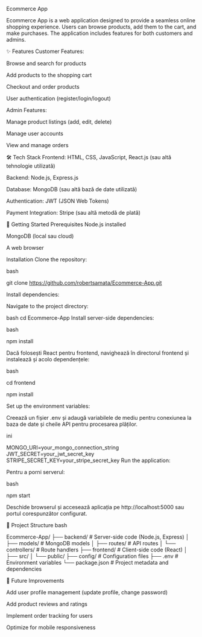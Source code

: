 Ecommerce App

Ecommerce App is a web application designed to provide a seamless online shopping experience. Users can browse products, add them to the cart, and make purchases. The application includes features for both customers and admins.

<!-- Poți înlocui cu screenshot-ul aplicației tale. -->

✨ Features
Customer Features:

Browse and search for products

Add products to the shopping cart

Checkout and order products

User authentication (register/login/logout)

Admin Features:

Manage product listings (add, edit, delete)

Manage user accounts

View and manage orders

🛠️ Tech Stack
Frontend: HTML, CSS, JavaScript, React.js (sau altă tehnologie utilizată)

Backend: Node.js, Express.js

Database: MongoDB (sau altă bază de date utilizată)

Authentication: JWT (JSON Web Tokens)

Payment Integration: Stripe (sau altă metodă de plată)

🚀 Getting Started
Prerequisites
Node.js installed

MongoDB (local sau cloud)

A web browser

Installation
Clone the repository:

bash

git clone https://github.com/robertsamata/Ecommerce-App.git

Install dependencies:

Navigate to the project directory:

bash
cd Ecommerce-App
Install server-side dependencies:

bash

npm install

Dacă folosești React pentru frontend, navighează în directorul frontend și instalează și acolo dependențele:

bash

cd frontend

npm install

Set up the environment variables:

Creează un fișier .env și adaugă variabilele de mediu pentru conexiunea la baza de date și cheile API pentru procesarea plăților.

ini

MONGO_URI=your_mongo_connection_string
JWT_SECRET=your_jwt_secret_key
STRIPE_SECRET_KEY=your_stripe_secret_key
Run the application:

Pentru a porni serverul:

bash

npm start

Deschide browserul și accesează aplicația pe http://localhost:5000 sau portul corespunzător configurat.

📂 Project Structure
bash

Ecommerce-App/
├── backend/      # Server-side code (Node.js, Express)
│   ├── models/    # MongoDB models
│   ├── routes/    # API routes
│   └── controllers/  # Route handlers
├── frontend/     # Client-side code (React)
│   ├── src/
│   └── public/
├── config/        # Configuration files
├── .env           # Environment variables
└── package.json   # Project metadata and dependencies

🎯 Future Improvements

Add user profile management (update profile, change password)

Add product reviews and ratings

Implement order tracking for users

Optimize for mobile responsiveness
